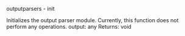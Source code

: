 outputparsers - init

Initializes the output parser module.
Currently, this function does not perform any operations.
output: any
Returns: void
